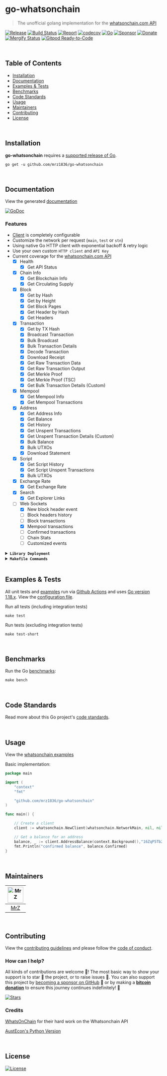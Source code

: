 # go-whatsonchain
> The unofficial golang implementation for the [whatsonchain.com API](https://developers.whatsonchain.com/)

[![Release](https://img.shields.io/github/release-pre/mrz1836/go-whatsonchain.svg?logo=github&style=flat&v=1)](https://github.com/mrz1836/go-whatsonchain/releases)
[![Build Status](https://img.shields.io/github/actions/workflow/status/mrz1836/go-whatsonchain/run-tests.yml?branch=master&logo=github&v=3)](https://github.com/mrz1836/go-whatsonchain/actions)
[![Report](https://goreportcard.com/badge/github.com/mrz1836/go-whatsonchain?style=flat&v=2)](https://goreportcard.com/report/github.com/mrz1836/go-whatsonchain)
[![codecov](https://codecov.io/gh/mrz1836/go-whatsonchain/branch/master/graph/badge.svg)](https://codecov.io/gh/mrz1836/go-whatsonchain)
[![Go](https://img.shields.io/github/go-mod/go-version/mrz1836/go-whatsonchain)](https://golang.org/)
[![Sponsor](https://img.shields.io/badge/sponsor-MrZ-181717.svg?logo=github&style=flat&v=3)](https://github.com/sponsors/mrz1836)
[![Donate](https://img.shields.io/badge/donate-bitcoin-ff9900.svg?logo=bitcoin&style=flat)](https://mrz1818.com/?tab=tips&utm_source=github&utm_medium=sponsor-link&utm_campaign=go-whatsonchain&utm_term=go-whatsonchain&utm_content=go-whatsonchain)
<br>
[![Mergify Status](https://img.shields.io/endpoint.svg?url=https://api.mergify.com/v1/badges/mrz1836/go-whatsonchain&style=flat&v=1)](https://mergify.io)
[![Gitpod Ready-to-Code](https://img.shields.io/badge/Gitpod-ready--to--code-blue?logo=gitpod&v=1)](https://gitpod.io/#https://github.com/mrz1836/go-whatsonchain)

<br/>

## Table of Contents
- [Installation](#installation)
- [Documentation](#documentation)
- [Examples & Tests](#examples--tests)
- [Benchmarks](#benchmarks)
- [Code Standards](#code-standards)
- [Usage](#usage)
- [Maintainers](#maintainers)
- [Contributing](#contributing)
- [License](#license)

<br/>

## Installation

**go-whatsonchain** requires a [supported release of Go](https://golang.org/doc/devel/release.html#policy).
```shell script
go get -u github.com/mrz1836/go-whatsonchain
```

<br/>

## Documentation
View the generated [documentation](https://pkg.go.dev/github.com/mrz1836/go-whatsonchain)

[![GoDoc](https://godoc.org/github.com/mrz1836/go-whatsonchain?status.svg&style=flat)](https://pkg.go.dev/github.com/mrz1836/go-whatsonchain)

### Features
- [Client](client.go) is completely configurable
- Customize the network per request (`main`, `test` or `stn`)
- Using native Go HTTP client with exponential backoff & retry logic
- Use your own custom `HTTP client` and `API Key`
- Current coverage for the [whatsonchain.com API](https://developers.whatsonchain.com/)
    - [x] Health
        - [x] Get API Status
    - [x] Chain Info
        - [x] Get Blockchain Info
        - [x] Get Circulating Supply
    - [x] Block
        - [x] Get by Hash
        - [x] Get by Height
        - [x] Get Block Pages
        - [x] Get Header by Hash
        - [x] Get Headers
    - [x] Transaction
        - [x] Get by TX Hash
        - [x] Broadcast Transaction
        - [x] Bulk Broadcast
        - [x] Bulk Transaction Details
        - [x] Decode Transaction
        - [x] Download Receipt
        - [x] Get Raw Transaction Data
        - [x] Get Raw Transaction Output
        - [x] Get Merkle Proof
        - [x] Get Merkle Proof (TSC)
        - [x] Get Bulk Transaction Details (Custom)
    - [x] Mempool
        - [x] Get Mempool Info
        - [x] Get Mempool Transactions
    - [x] Address
        - [x] Get Address Info
        - [x] Get Balance
        - [x] Get History
        - [x] Get Unspent Transactions
        - [x] Get Unspent Transaction Details (Custom)
        - [x] Bulk Balance
        - [x] Bulk UTXOs
        - [x] Download Statement
    - [x] Script
        - [x] Get Script History
        - [x] Get Script Unspent Transactions
        - [x] Bulk UTXOs
    - [x] Exchange Rate
        - [x] Get Exchange Rate
    - [x] Search
        - [x] Get Explorer Links
    - [ ] Web Sockets
        - [x] New block header event
        - [ ] Block headers history
        - [ ] Block transactions
        - [x] Mempool transactions
        - [ ] Confirmed transactions
        - [ ] Chain Stats
        - [ ] Customized events

<details>
<summary><strong><code>Library Deployment</code></strong></summary>
<br/>

[goreleaser](https://github.com/goreleaser/goreleaser) for easy binary or library deployment to Github and can be installed via: `brew install goreleaser`.

The [.goreleaser.yml](.goreleaser.yml) file is used to configure [goreleaser](https://github.com/goreleaser/goreleaser).

Use `make release-snap` to create a snapshot version of the release, and finally `make release` to ship to production.
</details>

<details>
<summary><strong><code>Makefile Commands</code></strong></summary>
<br/>

View all `makefile` commands
```shell script
make help
```

List of all current commands:
```text
all                   Runs lint, test-short and vet
clean                 Remove previous builds and any test cache data
clean-mods            Remove all the Go mod cache
coverage              Shows the test coverage
diff                  Show the git diff
generate              Runs the go generate command in the base of the repo
godocs                Sync the latest tag with GoDocs
help                  Show this help message
install               Install the application
install-go            Install the application (Using Native Go)
install-releaser      Install the GoReleaser application
lint                  Run the golangci-lint application (install if not found)
release               Full production release (creates release in Github)
release               Runs common.release then runs godocs
release-snap          Test the full release (build binaries)
release-test          Full production test release (everything except deploy)
replace-version       Replaces the version in HTML/JS (pre-deploy)
tag                   Generate a new tag and push (tag version=0.0.0)
tag-remove            Remove a tag if found (tag-remove version=0.0.0)
tag-update            Update an existing tag to current commit (tag-update version=0.0.0)
test                  Runs lint and ALL tests
test-ci               Runs all tests via CI (exports coverage)
test-ci-no-race       Runs all tests via CI (no race) (exports coverage)
test-ci-short         Runs unit tests via CI (exports coverage)
test-no-lint          Runs just tests
test-short            Runs vet, lint and tests (excludes integration tests)
test-unit             Runs tests and outputs coverage
uninstall             Uninstall the application (and remove files)
update-linter         Update the golangci-lint package (macOS only)
vet                   Run the Go vet application
```
</details>

<br/>

## Examples & Tests
All unit tests and [examples](examples) run via [Github Actions](https://github.com/mrz1836/go-whatsonchain/actions) and
uses [Go version 1.18.x](https://golang.org/doc/go1.18). View the [configuration file](.github/workflows/run-tests.yml).

Run all tests (including integration tests)
```shell script
make test
```

Run tests (excluding integration tests)
```shell script
make test-short
```

<br/>

## Benchmarks
Run the Go [benchmarks](whatsonchain_test.go):
```shell script
make bench
```

<br/>

## Code Standards
Read more about this Go project's [code standards](.github/CODE_STANDARDS.md).

<br/>

## Usage
View the [whatsonchain examples](examples)

Basic implementation:
```go
package main

import (
    "context"
    "fmt"

    "github.com/mrz1836/go-whatsonchain"
)

func main() {

    // Create a client
    client := whatsonchain.NewClient(whatsonchain.NetworkMain, nil, nil)

    // Get a balance for an address
    balance, _ := client.AddressBalance(context.Background(),"16ZqP5Tb22KJuvSAbjNkoiZs13mmRmexZA")
    fmt.Println("confirmed balance", balance.Confirmed)
}
```

<br/>

## Maintainers
| [<img src="https://github.com/mrz1836.png" height="50" alt="MrZ" />](https://github.com/mrz1836) |
|:------------------------------------------------------------------------------------------------:|
|                                [MrZ](https://github.com/mrz1836)                                 |

<br/>

## Contributing
View the [contributing guidelines](.github/CONTRIBUTING.md) and please follow the [code of conduct](.github/CODE_OF_CONDUCT.md).

### How can I help?
All kinds of contributions are welcome :raised_hands:!
The most basic way to show your support is to star :star2: the project, or to raise issues :speech_balloon:.
You can also support this project by [becoming a sponsor on GitHub](https://github.com/sponsors/mrz1836) :clap:
or by making a [**bitcoin donation**](https://mrz1818.com/?tab=tips&utm_source=github&utm_medium=sponsor-link&utm_campaign=go-whatsonchain&utm_term=go-whatsonchain&utm_content=go-whatsonchain) to ensure this journey continues indefinitely! :rocket:

[![Stars](https://img.shields.io/github/stars/mrz1836/go-whatsonchain?label=Please%20like%20us&style=social&v=1)](https://github.com/mrz1836/go-whatsonchain/stargazers)


### Credits

[WhatsOnChain](https://tncpw.co/65733e42) for their hard work on the Whatsonchain API

[AustEcon's Python Version](https://github.com/AustEcon/whatsonchain)

<br/>

## License

[![License](https://img.shields.io/github/license/mrz1836/go-whatsonchain.svg?style=flat)](LICENSE)
